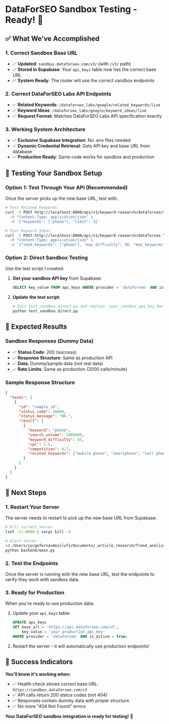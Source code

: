 # DataForSEO Sandbox Testing - Ready! 🧪

## ✅ What We've Accomplished

### 1. **Correct Sandbox Base URL**
- ✅ **Updated**: `sandbox.dataforseo.com/v3/` (with `/v3/` path)
- ✅ **Stored in Supabase**: Your `api_keys` table now has the correct base URL
- ✅ **System Ready**: The router will use the correct sandbox endpoints

### 2. **Correct DataForSEO Labs API Endpoints**
- ✅ **Related Keywords**: `/dataforseo_labs/google/related_keywords/live`
- ✅ **Keyword Ideas**: `/dataforseo_labs/google/keyword_ideas/live`
- ✅ **Request Format**: Matches DataForSEO Labs API specification exactly

### 3. **Working System Architecture**
- ✅ **Exclusive Supabase Integration**: No .env files needed
- ✅ **Dynamic Credential Retrieval**: Gets API key and base URL from database
- ✅ **Production Ready**: Same code works for sandbox and production

## 🧪 Testing Your Sandbox Setup

### **Option 1: Test Through Your API (Recommended)**
Once the server picks up the new base URL, test with:

```bash
# Test Related Keywords
curl -X POST http://localhost:8000/api/v1/keyword-research/dataforseo/related \
  -H "Content-Type: application/json" \
  -d '{"keywords": ["phone"], "limit": 3}'

# Test Keyword Ideas  
curl -X POST http://localhost:8000/api/v1/keyword-research/dataforseo \
  -H "Content-Type: application/json" \
  -d '{"seed_keywords": ["phone"], "max_difficulty": 50, "max_keywords": 3}'
```

### **Option 2: Direct Sandbox Testing**
Use the test script I created:

1. **Get your sandbox API key** from Supabase:
   ```sql
   SELECT key_value FROM api_keys WHERE provider = 'dataforseo' AND is_active = true;
   ```

2. **Update the test script**:
   ```bash
   # Edit test_sandbox_direct.py and replace 'your_sandbox_api_key_here' with your actual key
   python test_sandbox_direct.py
   ```

## 🎯 Expected Results

### **Sandbox Responses (Dummy Data)**
- ✅ **Status Code**: 200 (success)
- ✅ **Response Structure**: Same as production API
- ✅ **Data**: Dummy/sample data (not real data)
- ✅ **Rate Limits**: Same as production (2000 calls/minute)

### **Sample Response Structure**
```json
{
  "tasks": [
    {
      "id": "sample_id",
      "status_code": 20000,
      "status_message": "Ok.",
      "result": [
        {
          "keyword": "phone",
          "search_volume": 1000000,
          "keyword_difficulty": 45,
          "cpc": 2.5,
          "competition": 0.7,
          "related_keywords": ["mobile phone", "smartphone", "cell phone"]
        }
      ]
    }
  ]
}
```

## 🚀 Next Steps

### **1. Restart Your Server**
The server needs to restart to pick up the new base URL from Supabase:

```bash
# Kill current server
lsof -ti:8000 | xargs kill -9

# Start server
cd /Users/jorgefernandezilufi/Documents/_article_research/Trend_analisys-spec-kit/trend-analysis-platform
python backend/main.py
```

### **2. Test the Endpoints**
Once the server is running with the new base URL, test the endpoints to verify they work with sandbox data.

### **3. Ready for Production**
When you're ready to use production data:
1. Update your `api_keys` table:
   ```sql
   UPDATE api_keys 
   SET base_url = 'https://api.dataforseo.com/v3',
       key_value = 'your_production_api_key'
   WHERE provider = 'dataforseo' AND is_active = true;
   ```
2. Restart the server - it will automatically use production endpoints!

## 🎉 Success Indicators

**You'll know it's working when:**
- ✅ Health check shows correct base URL: `https://sandbox.dataforseo.com/v3`
- ✅ API calls return 200 status codes (not 404)
- ✅ Responses contain dummy data with proper structure
- ✅ No more "404 Not Found" errors

**Your DataForSEO sandbox integration is ready for testing!** 🚀
